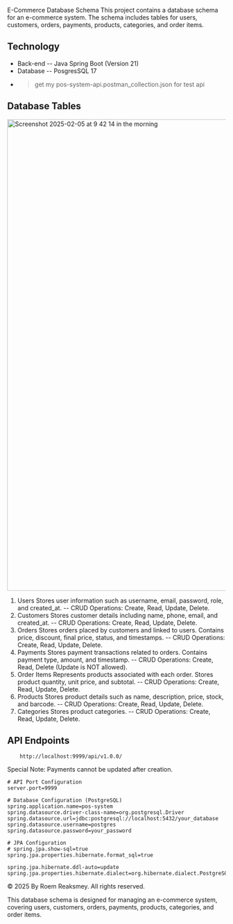 E-Commerce Database Schema
This project contains a database schema for an e-commerce system. The schema includes tables for users, customers, orders, payments, products, categories, and order items.

## Technology
 * Back-end
    -- Java Spring Boot (Version 21)
 * Database
    -- PosgresSQL 17

- > get my pos-system-api.postman_collection.json for test api

## Database Tables
<img width="1084" alt="Screenshot 2025-02-05 at 9 42 14 in the morning" src="https://github.com/user-attachments/assets/4d8dad90-ca60-49db-a260-6baf39e4421b" />

1. Users
Stores user information such as username, email, password, role, and created_at.
-- CRUD Operations: Create, Read, Update, Delete.
2. Customers
Stores customer details including name, phone, email, and created_at.
-- CRUD Operations: Create, Read, Update, Delete.
3. Orders
Stores orders placed by customers and linked to users.
Contains price, discount, final price, status, and timestamps.
-- CRUD Operations: Create, Read, Update, Delete.
4. Payments
Stores payment transactions related to orders.
Contains payment type, amount, and timestamp.
-- CRUD Operations: Create, Read, Delete (Update is NOT allowed).
5. Order Items
Represents products associated with each order.
Stores product quantity, unit price, and subtotal.
-- CRUD Operations: Create, Read, Update, Delete.
6. Products
Stores product details such as name, description, price, stock, and barcode.
-- CRUD Operations: Create, Read, Update, Delete.
7. Categories
Stores product categories.
-- CRUD Operations: Create, Read, Update, Delete.


## API Endpoints

```
    http://localhost:9999/api/v1.0.0/
```

Special Note:
Payments cannot be updated after creation.

```
# API Port Configuration
server.port=9999

# Database Configuration (PostgreSQL)
spring.application.name=pos-system
spring.datasource.driver-class-name=org.postgresql.Driver
spring.datasource.url=jdbc:postgresql://localhost:5432/your_database
spring.datasource.username=postgres
spring.datasource.password=your_password

# JPA Configuration
# spring.jpa.show-sql=true
spring.jpa.properties.hibernate.format_sql=true

spring.jpa.hibernate.ddl-auto=update
spring.jpa.properties.hibernate.dialect=org.hibernate.dialect.PostgreSQLDialect
```


© 2025 By Roem Reaksmey. All rights reserved.

This database schema is designed for managing an e-commerce system, covering users, customers, orders, payments, products, categories, and order items.

